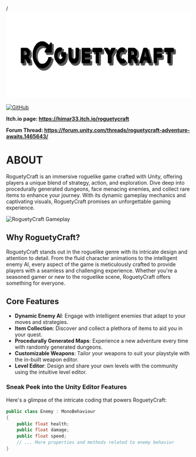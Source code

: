 /<img height="235" src="resources/logo_banner.png" alt="RoguetyCraft Banner" />

[![GitHub](https://img.shields.io/github/license/himar33/RoguetyCraft)](https://github.com/himar33/RoguetyCraft/blob/main/LICENSE)

**Itch.io page: <https://himar33.itch.io/roguetycraft>**

**Forum Thread: <https://forum.unity.com/threads/roguetycraft-adventure-awaits.1465643/>**

# ABOUT
RoguetyCraft is an immersive roguelike game crafted with Unity, offering players a unique blend of strategy, action, and exploration. Dive deep into procedurally generated dungeons, face menacing enemies, and collect rare items to enhance your journey. With its dynamic gameplay mechanics and captivating visuals, RoguetyCraft promises an unforgettable gaming experience.

<img src="Images/gameplay_screenshot.gif" alt="RoguetyCraft Gameplay" />

## Why RoguetyCraft?
RoguetyCraft stands out in the roguelike genre with its intricate design and attention to detail. From the fluid character animations to the intelligent enemy AI, every aspect of the game is meticulously crafted to provide players with a seamless and challenging experience. Whether you're a seasoned gamer or new to the roguelike scene, RoguetyCraft offers something for everyone.

## Core Features
+ **Dynamic Enemy AI**: Engage with intelligent enemies that adapt to your moves and strategies.
+ **Item Collection**: Discover and collect a plethora of items to aid you in your quest.
+ **Procedurally Generated Maps**: Experience a new adventure every time with randomly generated dungeons.
+ **Customizable Weapons**: Tailor your weapons to suit your playstyle with the in-built weapon editor.
+ **Level Editor**: Design and share your own levels with the community using the intuitive level editor.

### Sneak Peek into the Unity Editor Features
Here's a glimpse of the intricate coding that powers RoguetyCraft:

```csharp
public class Enemy : MonoBehaviour
{
    public float health;
    public float damage;
    public float speed;
    // ... More properties and methods related to enemy behavior
}
```

